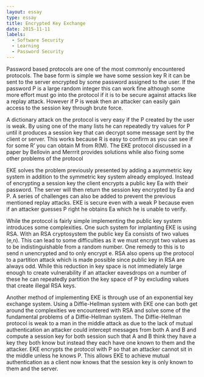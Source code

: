 ```yaml
---
layout: essay
type: essay
title: Encrypted Key Exchange
date: 2015-11-11
labels:
  - Software Security
  - Learning
  - Password Security
---
```


Password based protocols are one of the most commonly encountered protocols. The base form is simple we have some session key R it can be sent to the server encrypted by some password assigned to the user. If the password P is a large random integer this can work fine although some more effort must go into the protocol if it is to be secure against attacks like a replay attack. However if P is weak then an attacker can easily gain access to the session key through brute force.

A dictionary attack on the protocol is very easy if the P created by the user is weak. By using one of the many lists he can repeatedly try values for P until it produces a session key that can decrypt some message sent by the client or server. This works because R is easy to confirm as you can see if for some R’ you can obtain M from R(M). The EKE protocol discussed in a paper by Bellovin and Merrrit provides solutions while also fixing some other problems of the protocol
	
EKE solves the problem previously presented by adding a asymmetric key system in addition to the symmetric key system already employed. Instead of encrypting a session key the client encrypts a public key Ea with their password. The server will then return the session key encrypted by Ea and P. A series of challenges can also be added to prevent the previous mentioned replay attacks. EKE is secure even with a weak P because even if an attacker guesses P right he obtains Ea which he is unable to verify.
	
While the protocol is fairly simple implementing the public key system introduces some complexities. One such system for implanting EKE is using RSA. With an RSA cryptosystem the public key Ea consists of two values (e,n). This can lead to some difficulties as it we must encrypt two values as to be indistinguishable from a random number. One remedy to this is to send n unencrypted and to only encrypt e. RSA also opens up the protocol to a partition attack which is made possible since public key in RSA are always odd. While this reduction in key space is not immediately large enough to create vulnerability if an attacker eavesdrops on a number of these he can repeatedly partition the key space of P by excluding values that create illegal RSA keys.
	 
Another method of implementing EKE is through use of an exponential key exchange system. Using a Diffie-Hellman system with EKE one can both get around the complexities we encountered with RSA and solve some of the fundamental problems of a Diffie-Hellman system. The Diffie-Hellman protocol is weak to a man in the middle attack as due to the lack of mutual authentication an attacker could intercept messages from both A and B and compute a session key for both session such that A and B think they have a key they both know but instead they each have one known to them and the attacker. EKE encrypts the protocol with P so that an attacker cannot sit in the middle unless he knows P.  This allows EKE to achieve mutual authentication as a client now knows that the session key is only known to them and the server.
